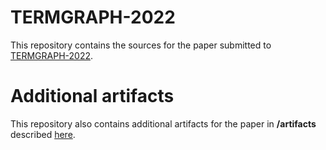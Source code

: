 # TERMGRAPH-2022
This repository contains the sources for the paper submitted to [TERMGRAPH-2022](http://www.termgraph.org.uk/2022/).

# Additional artifacts

This repository also contains additional artifacts for the paper in **/artifacts** described [here](/artifacts/README.md).
